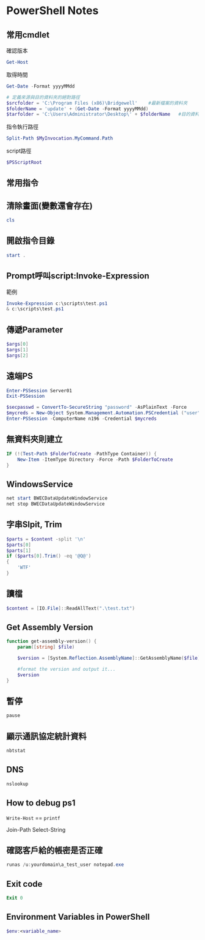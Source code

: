 # PowerShell Notes

## 常用cmdlet

確認版本

```powershell
Get-Host
```

取得時間

```powershell
Get-Date -Format yyyyMMdd

# 定義來源與目的資料夾的絕對路徑
$srcfolder = 'C:\Program Files (x86)\Bridgewell'    #最新檔案的資料夾
$folderName = 'update' + (Get-Date -Format yyyyMMdd)
$tarfolder = 'C:\Users\Administrator\Desktop\' + $folderName   #目的資料夾
```

指令執行路徑

```powershell
Split-Path $MyInvocation.MyCommand.Path
```

script路徑

```powershell
$PSScriptRoot
```

## 常用指令

## 清除畫面(變數還會存在)

```powershell
cls
```

## 開啟指令目錄

```powershell
start .
```

## Prompt呼叫script:Invoke-Expression

範例

```powershell
Invoke-Expression c:\scripts\test.ps1
& c:\scripts\test.ps1
```

## 傳遞Parameter

```powershell
$args[0]
$args[1]
$args[2]
```

## 遠端PS

```powershell
Enter-PSSession Server01
Exit-PSSession
```

```powershell
$secpasswd = ConvertTo-SecureString "password" -AsPlainText -Force
$mycreds = New-Object System.Management.Automation.PSCredential ("user", $secpasswd)
Enter-PSSession -ComputerName n196 -Credential $mycreds
```

## 無資料夾則建立

```powershell
IF (!(Test-Path $FolderToCreate -PathType Container)) {
    New-Item -ItemType Directory -Force -Path $FolderToCreate
}
```

## WindowsService

```powershell
net start BWECDataUpdateWindowService
net stop BWECDataUpdateWindowService
```

## 字串Slpit, Trim

```powershell
$parts = $content -split '\n'
$parts[0]
$parts[1]
if ($parts[0].Trim() -eq '@Q@')
{
    'WTF'
}
```

## 讀檔

```powershell
$content = [IO.File]::ReadAllText(".\test.txt")
```

## Get Assembly Version

```powershell
function get-assembly-version() {
    param([string] $file)

    $version = [System.Reflection.AssemblyName]::GetAssemblyName($file).Version;

    #format the version and output it...
    $version
}
```

## 暫停

```powershell
pause
```

## 顯示通訊協定統計資料

```powershell
nbtstat
```

## DNS

```powershell
nslookup
```

## How to debug ps1

`Write-Host` == `printf`

Join-Path
Select-String

## 確認客戶給的帳密是否正確

```powershell
runas /u:yourdomain\a_test_user notepad.exe
```

## Exit code

```powershell
Exit 0
```

## Environment Variables in PowerShell

```powershell
$env:<variable_name>
```
